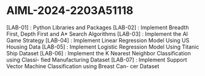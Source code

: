 # AIML-2024-2203A51118
[LAB-01] : Python Libraries and Packages
[LAB-02] :  Implement Breadth First, Depth First and A* Search
Algorithms
[LAB-03] : Implement the AI Game Strategy
[LAB-04] : Implement Linear Regression Model Using US Housing Data
[LAB-05] : Implement Logistic Regression Model Using Titanic Ship Dataset
[LAB-06] : Implement the K Nearest Neighbor Classification using Classi-
fied Manufacturing Dataset
[LAB-07] : Implement Support Vector Machine Classification using Breast Can-
cer Dataset
